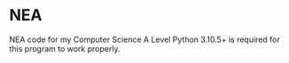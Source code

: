 # NEA
NEA code for my Computer Science A Level
Python 3.10.5+ is required for this program to work properly.
